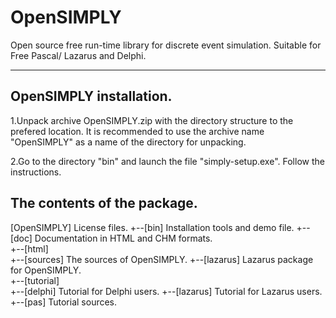 # OpenSIMPLY
Open source free run-time library for discrete event simulation. Suitable for Free Pascal/ Lazarus and Delphi.
************************

OpenSIMPLY installation.
------------------------

1.Unpack archive OpenSIMPLY.zip with the directory structure to the prefered location.
  It is recommended to use the archive name "OpenSIMPLY" as a name of the directory for unpacking.
 
2.Go to the directory "bin" and launch the file "simply-setup.exe". Follow the instructions.


The contents of the package.
----------------------------

[OpenSIMPLY]            License files.
+--[bin]                Installation tools and demo file.
+--[doc]                Documentation in HTML and CHM formats.  
   +--[html]              
+--[sources]            The sources of OpenSIMPLY.
   +--[lazarus]         Lazarus package for OpenSIMPLY.   
+--[tutorial]              
   +--[delphi]          Tutorial for Delphi users. 
   +--[lazarus]         Tutorial for Lazarus users. 
   +--[pas]             Tutorial sources.



